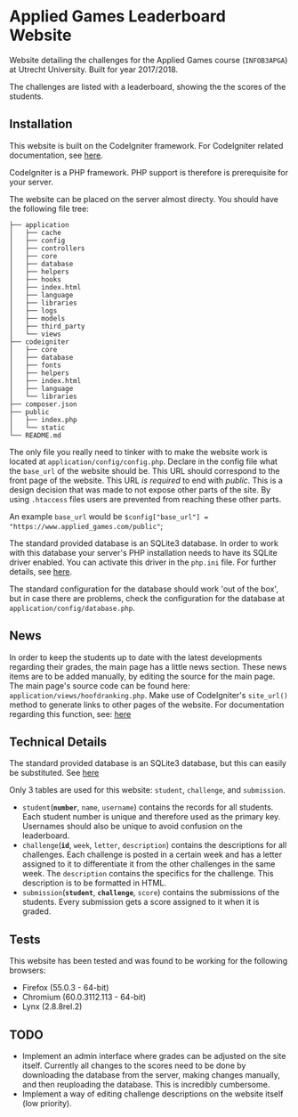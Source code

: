 # Applied Games Leaderboard Website
Website detailing the challenges for the Applied Games course (`INFOB3APGA`) at Utrecht University. Built for year 2017/2018.

The challenges are listed with a leaderboard, showing the the scores of the students.

## Installation
This website is built on the CodeIgniter framework. For CodeIgniter related documentation, see [here](https://www.codeigniter.com/user_guide/).

CodeIgniter is a PHP framework. PHP support is therefore is prerequisite for your server.

The website can be placed on the server almost directy. You should have the following file tree:
```
├── application
│   ├── cache
│   ├── config
│   ├── controllers
│   ├── core
│   ├── database
│   ├── helpers
│   ├── hooks
│   ├── index.html
│   ├── language
│   ├── libraries
│   ├── logs
│   ├── models
│   ├── third_party
│   └── views
├── codeigniter
│   ├── core
│   ├── database
│   ├── fonts
│   ├── helpers
│   ├── index.html
│   ├── language
│   └── libraries
├── composer.json
├── public
│   ├── index.php
│   └── static
└── README.md
```

The only file you really need to tinker with to make the website work is located at `application/config/config.php`.
Declare in the config file what the `base_url` of the website should be. This URL should correspond to the front page of the website. This URL _is required_ to end with _public_. This is a design decision that was made to not expose other parts of the site. By using `.htaccess` files users are prevented from reaching these other parts.

An example `base_url` would be `$config["base_url"] = "https://www.applied_games.com/public"`;

The standard provided database is an SQLite3 database. In order to work with this database your server's PHP installation needs to have its SQLite driver enabled. You can activate this driver in the `php.ini` file. For further details, see [here](https://wiki.archlinux.org/index.php/PHP#Sqlite).

The standard configuration for the database should work 'out of the box', but in case there are problems, check the configuration for the database at `application/config/database.php`.

## News 
In order to keep the students up to date with the latest developments regarding their grades, the main page has a little news section. These news items are to be added manually, by editing the source for the main page. The main page's source code can be found here: ` application/views/hoofdranking.php`. Make use of CodeIgniter's `site_url()` method to generate links to other pages of the website. For documentation regarding this function, see: [here](https://www.codeigniter.com/user_guide/helpers/url_helper?highlight=site_url#site_url)

## Technical Details
The standard provided database is an SQLite3 database, but this can easily be substituted. See [here](https://www.codeigniter.com/user_guide/database/configuration.html)

Only 3 tables are used for this website: `student`, `challenge`, and `submission`.

+ `student`(**`number`**, `name`, `username`) contains the records for all students. Each student number is unique and therefore used as the primary key. Usernames should also be unique to avoid confusion on the leaderboard.
+ `challenge`(**`id`**, `week`, `letter`, `description`) contains the descriptions for all challenges. Each challenge is posted in a certain week and has a letter assigned to it to differentiate it from the other challenges in the same week. The `description` contains the specifics for the challenge. This description is to be formatted in HTML.
+ `submission`(**`student`**, **`challenge`**, `score`) contains the submissions of the students. Every submission gets a score assigned to it when it is graded.

## Tests
This website has been tested and was found to be working for the following browsers:
* Firefox (55.0.3 - 64-bit)
* Chromium (60.0.3112.113 - 64-bit)
* Lynx (2.8.8rel.2)

## TODO
+ Implement an admin interface where grades can be adjusted on the site itself. Currently all changes to the scores need to be done by downloading the database from the server, making changes manually, and then reuploading the database. This is incredibly cumbersome.
+ Implement a way of editing challenge descriptions on the website itself (low priority).
